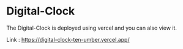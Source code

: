 # Digital-Clock

The Digital-Clock is deployed using vercel and you can also view it.

Link : https://digital-clock-ten-umber.vercel.app/